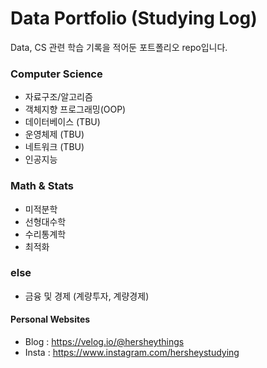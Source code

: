 # Data Portfolio (Studying Log)
Data, CS 관련 학습 기록을 적어둔 포트폴리오 repo입니다.

### Computer Science
* 자료구조/알고리즘
* 객체지향 프로그래밍(OOP)
* 데이터베이스 (TBU)
* 운영체제 (TBU)
* 네트워크 (TBU)
* 인공지능

### Math & Stats
* 미적분학
* 선형대수학
* 수리통계학
* 최적화

### else
* 금융 및 경제 (계량투자, 계량경제)

#### Personal Websites
* Blog : https://velog.io/@hersheythings
* Insta : https://www.instagram.com/hersheystudying
